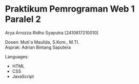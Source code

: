 # Praktikum Pemrograman Web 1 Paralel 2
Arya Arrozza Ridho Syaputra [2410817210010]

Dosen: Muti'a Maulida, S.Kom., M.TI.<br>
Asprak: Adrian Bintang Saputera

Languages:
* HTML
* CSS
* JavaScript
